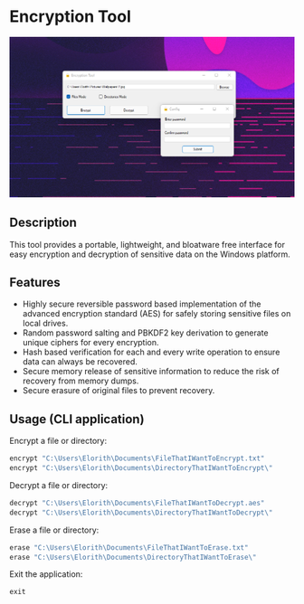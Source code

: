 # Encryption Tool

 <img src="gui.png">

## Description

This tool provides a portable, lightweight, and bloatware free interface for easy encryption and decryption of sensitive data on the Windows platform.

## Features

* Highly secure reversible password based implementation of the advanced encryption standard (AES) for safely storing sensitive files on local drives.
* Random password salting and PBKDF2 key derivation to generate unique ciphers for every encryption.
* Hash based verification for each and every write operation to ensure data can always be recovered.
* Secure memory release of sensitive information to reduce the risk of recovery from memory dumps.
* Secure erasure of original files to prevent recovery.

## Usage (CLI application)

Encrypt a file or directory:
```c#
encrypt "C:\Users\Elorith\Documents\FileThatIWantToEncrypt.txt"
encrypt "C:\Users\Elorith\Documents\DirectoryThatIWantToEncrypt\"
```

Decrypt a file or directory:
```c#
decrypt "C:\Users\Elorith\Documents\FileThatIWantToDecrypt.aes"
decrypt "C:\Users\Elorith\Documents\DirectoryThatIWantToDecrypt\"
```

Erase a file or directory:
```c#
erase "C:\Users\Elorith\Documents\FileThatIWantToErase.txt"
erase "C:\Users\Elorith\Documents\DirectoryThatIWantToErase\"
```

Exit the application:
```c#
exit
```
